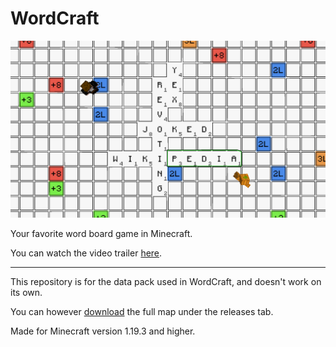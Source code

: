 # WordCraft

![1.png](promotinal-assets/screenshots/1.png)

Your favorite word board game in Minecraft.

You can watch the video trailer [here](https://www.youtube.com/watch?v=uMO5CfCpZig).

---

This repository is for the data pack used in WordCraft, and doesn't work on its own.

You can however [download](https://github.com/TriLinder/WordCraft/releases/latest/download/WordCraft.zip) the full map under the releases tab.

Made for Minecraft version 1.19.3 and higher.
